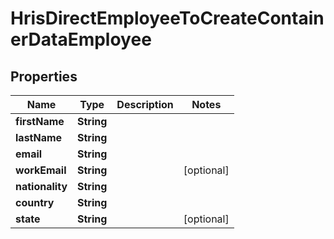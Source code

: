 

# HrisDirectEmployeeToCreateContainerDataEmployee


## Properties

| Name | Type | Description | Notes |
|------------ | ------------- | ------------- | -------------|
|**firstName** | **String** |  |  |
|**lastName** | **String** |  |  |
|**email** | **String** |  |  |
|**workEmail** | **String** |  |  [optional] |
|**nationality** | **String** |  |  |
|**country** | **String** |  |  |
|**state** | **String** |  |  [optional] |



